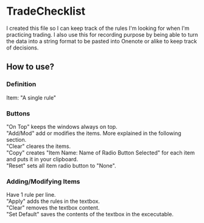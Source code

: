 # TradeChecklist
I created this file so I can keep track of the rules I'm looking for when I'm practicing trading. I also use this for recording purpose by being able to turn the data into a string format to be pasted into Onenote or alike to keep track of decisions.


## How to use?
### Definition
Item: "A single rule"

### Buttons
"On Top" keeps the windows always on top.    
"Add/Mod" add or modifies the items. More explained in the following section.   
"Clear" cleares the items.  
"Copy" creates "Item Name: Name of Radio Button Selected" for each item and puts it in your clipboard.  
"Reset" sets all item radio button to "None".  

### Adding/Modifying Items
Have 1 rule per line.  
"Apply" adds the rules in the textbox.  
"Clear" removes the textbox content.  
"Set Default" saves the contents of the textbox in the excecutable.  
